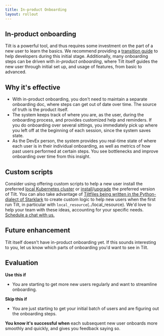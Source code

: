 ```yaml
---
title: In-product Onboarding
layout: rollout
---
```


## In-product onboarding

Tilt is a powerful tool, and thus requires some investment on the part of a new user to learn the basics. We recommend providing a [transition guide](../rollout/introduce-tilt) to help developers during this initial stage. Additionally, many onboarding steps can be driven with _in-product onboarding_, where Tilt itself guides the new user through initial set up, and usage of features, from basic to advanced.

## Why it's effective

- With in-product onboarding, you don't need to maintain a separate onboarding doc, where steps can get out of date over time. The source of truth is the product itself.
- The system keeps track of where you are, as the user, during the onboarding process, and provides customized help and reminders. If you do onboarding over several sittings, you immediately pick up where you left off at the beginning of each session, since the system saves state.
- As the DevEx person, the system provides you real-time state of where each user is in their individual onboarding, as well as metrics of how past users performed at certain steps. You see bottlenecks and improve onboarding over time from this insight.

## Custom scripts

Consider using offering custom scripts to help a new user install the preferred [local Kubernetes cluster](../choosing_clusters.html) or [install](../install.html)/[upgrade](../upgrade) the preferred version of Tilt. You can also take advantage of [Tiltfiles being written in the Python-dialect of Starklark](../tiltfile_concepts) to create custom logic to help new users when the first run Tilt, in particular with `local_resource`(../local_resource). We'd love to help your team with these ideas, accounting for your specific needs. [Schedule a chat with us.](https://calendly.com/dbentley/tilt-enterprise)

## Future enhancement

Tilt itself doesn't have in-product onboarding yet. If this sounds interesting to you, let us know which parts of onboarding you'd want to see in Tilt.

## Evaluation

**Use this if**
- You are starting to get more new users regularly and want to streamline onboarding.

**Skip this if**
- You are just starting to get your initial batch of users and are figuring out the onboarding steps.

**You know it's successful when** each subsequent new user onboards more smoothly and quickly, and gives you feedback saying so.
